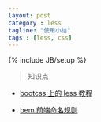 ```yaml
---
layout: post
category : less
tagline: "使用小结"
tags : [less, css]
---
```


{% include JB/setup %}

> 知识点

* [bootcss 上的 less 教程](http://www.bootcss.com/p/lesscss/)

* [bem 前端命名规则](http://getbem.com/introduction/)
